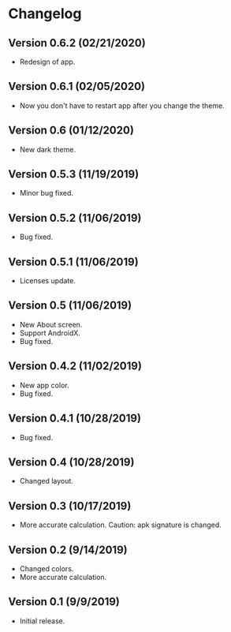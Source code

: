 # Changelog
## Version 0.6.2 (02/21/2020)
- Redesign of app.
## Version 0.6.1 (02/05/2020)
- Now you don't have to restart app after you change the theme.
## Version 0.6 (01/12/2020)
- New dark theme.
## Version 0.5.3 (11/19/2019)
- Minor bug fixed.
## Version 0.5.2 (11/06/2019)
- Bug fixed.
## Version 0.5.1 (11/06/2019)
- Licenses update.
## Version 0.5 (11/06/2019)
- New About screen.
- Support AndroidX.
- Bug fixed.
## Version 0.4.2 (11/02/2019)
- New app color.
- Bug fixed.
## Version 0.4.1 (10/28/2019)
- Bug fixed.
## Version 0.4 (10/28/2019)
- Changed layout.
## Version 0.3 (10/17/2019)
- More accurate calculation. Caution: apk signature is changed.
## Version 0.2 (9/14/2019)
- Changed colors. 
- More accurate calculation.
## Version 0.1 (9/9/2019)
- Initial release.
